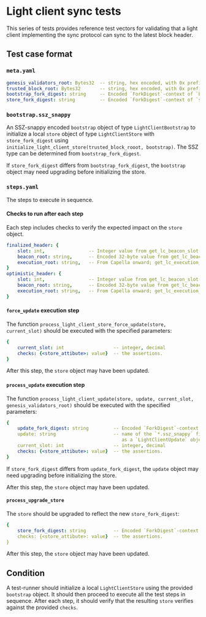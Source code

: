 # Light client sync tests

This series of tests provides reference test vectors for validating that a light client implementing the sync protocol can sync to the latest block header.

## Test case format

### `meta.yaml`

```yaml
genesis_validators_root: Bytes32  -- string, hex encoded, with 0x prefix
trusted_block_root: Bytes32       -- string, hex encoded, with 0x prefix
bootstrap_fork_digest: string     -- Encoded `ForkDigest`-context of `bootstrap`
store_fork_digest: string         -- Encoded `ForkDigest`-context of `store` object being tested
```

### `bootstrap.ssz_snappy`

An SSZ-snappy encoded `bootstrap` object of type `LightClientBootstrap` to initialize a local `store` object of type `LightClientStore` with `store_fork_digest` using `initialize_light_client_store(trusted_block_rooot, bootstrap)`. The SSZ type can be determined from `bootstrap_fork_digest`.

If `store_fork_digest` differs from `bootstrap_fork_digest`, the `bootstrap` object may need upgrading before initializing the store.

### `steps.yaml`

The steps to execute in sequence.

#### Checks to run after each step

Each step includes checks to verify the expected impact on the `store` object.

```yaml
finalized_header: {
    slot: int,                -- Integer value from get_lc_beacon_slot(store.finalized_header)
    beacon_root: string,      -- Encoded 32-byte value from get_lc_beacon_root(store.finalized_header)
    execution_root: string,   -- From Capella onward; get_lc_execution_root(store.finalized_header)
}
optimistic_header: {
    slot: int,                -- Integer value from get_lc_beacon_slot(store.optimistic_header)
    beacon_root: string,      -- Encoded 32-byte value from get_lc_beacon_root(store.optimistic_header)
    execution_root: string,   -- From Capella onward; get_lc_execution_root(store.optimistic_header)
}
```

#### `force_update` execution step

The function `process_light_client_store_force_update(store, current_slot)`
should be executed with the specified parameters:

```yaml
{
    current_slot: int                  -- integer, decimal
    checks: {<store_attibute>: value}  -- the assertions.
}
```

After this step, the `store` object may have been updated.

#### `process_update` execution step

The function `process_light_client_update(store, update, current_slot, genesis_validators_root)` should be executed with the specified parameters:

```yaml
{
    update_fork_digest: string         -- Encoded `ForkDigest`-context of `update`
    update: string                     -- name of the `*.ssz_snappy` file to load
                                          as a `LightClientUpdate` object
    current_slot: int                  -- integer, decimal
    checks: {<store_attibute>: value}  -- the assertions.
}
```

If `store_fork_digest` differs from `update_fork_digest`, the `update` object may need upgrading before initializing the store.

After this step, the `store` object may have been updated.

#### `process_upgrade_store`

The `store` should be upgraded to reflect the new `store_fork_digest`:

```yaml
{
    store_fork_digest: string          -- Encoded `ForkDigest`-context of `store`
    checks: {<store_attibute>: value}  -- the assertions.
}
```

After this step, the `store` object may have been updated.


## Condition

A test-runner should initialize a local `LightClientStore` using the provided `bootstrap` object. It should then proceed to execute all the test steps in sequence. After each step, it should verify that the resulting `store` verifies against the provided `checks`.
